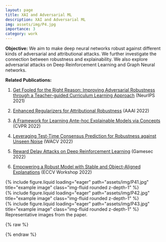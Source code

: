 ```yaml
---
layout: page
title: XAI and Adversarial ML
description: XAI and Adversarial ML
img: assets/img/P4.jpg
importance: 3
category: work
---
```


**Objective:** We aim to make deep neural networks robust against different kinds of adversarial and attributional attacks. We further investigate the connection between robustness and explainability. We also explore adversarial attacks on Deep Reinforcement Learning and Graph Neural networks. 

**Related Publications:**

1. [Get Fooled for the Right Reason: Improving Adversarial Robustness through a Teacher-guided Curriculum Learning Approach](https://arxiv.org/pdf/2111.00295) (NeurIPS 2021)

2. [Enhanced Regularizers for Attributional Robustness](https://ojs.aaai.org/index.php/AAAI/article/view/16355) (AAAI 2022)

3. [A Framework for Learning Ante-hoc Explainable Models via Concepts](https://openaccess.thecvf.com/content/CVPR2022/html/Sarkar_A_Framework_for_Learning_Ante-Hoc_Explainable_Models_via_Concepts_CVPR_2022_paper.html) (CVPR 2022)

4. [Leveraging Test-Time Consensus Prediction for Robustness against Unseen Noise](https://openaccess.thecvf.com/content/WACV2022/html/Sarkar_Leveraging_Test-Time_Consensus_Prediction_for_Robustness_Against_Unseen_Noise_WACV_2022_paper.html)  (WACV 2022)

5. [Reward Delay Attacks on Deep Reinforcement Learning](https://link.springer.com/chapter/10.1007/978-3-031-26369-9_11) (Gamesec 2022)

6. [Empowering a Robust Model with Stable and Object-Aligned Explanations](https://eccv22-arow.github.io/short_paper/0013.pdf)   (ECCV Workshop 2022)


  

<div class="row">
    <div class="col-sm mt-3 mt-md-0">
        {% include figure.liquid loading="eager" path="assets/img/P41.jpg" title="example image" class="img-fluid rounded z-depth-1" %}
    </div>
    <div class="col-sm mt-3 mt-md-0">
        {% include figure.liquid loading="eager" path="assets/img/P42.jpg" title="example image" class="img-fluid rounded z-depth-1" %}
    </div>
    <div class="col-sm mt-3 mt-md-0">
        {% include figure.liquid loading="eager" path="assets/img/P43.jpg" title="example image" class="img-fluid rounded z-depth-1" %}
    </div>
</div>
<div class="caption">
    Representative images from the paper.

{% raw %}



{% endraw %}
